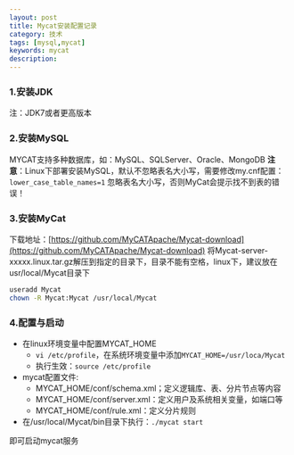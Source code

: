 ```yaml
---
layout: post
title: Mycat安装配置记录
category: 技术
tags: [mysql,mycat]
keywords: mycat
description:
---
```


### 1.安装JDK
注：JDK7或者更高版本

### 2.安装MySQL
MYCAT支持多种数据库，如：MySQL、SQLServer、Oracle、MongoDB
**注意**：Linux下部署安装MySQL，默认不忽略表名大小写，需要修改my.cnf配置：`lower_case_table_names=1` 忽略表名大小写，否则MyCat会提示找不到表的错误！

### 3.安装MyCat
下载地址：[https://github.com/MyCATApache/Mycat-download](https://github.com/MyCATApache/Mycat-download)
将Mycat-server-xxxxx.linux.tar.gz解压到指定的目录下，目录不能有空格，linux下，建议放在usr/local/Mycat目录下

```sh
useradd Mycat
chown -R Mycat:Mycat /usr/local/Mycat
```

### 4.配置与启动
  - 在linux环境变量中配置MYCAT_HOME
    - `vi /etc/profile`，在系统环境变量中添加`MYCAT_HOME=/usr/loca/Mycat`
    - 执行生效：`source /etc/profile`
  - mycat配置文件:
    - MYCAT_HOME/conf/schema.xml；定义逻辑库、表、分片节点等内容
    - MYCAT_HOME/conf/server.xml：定义用户及系统相关变量，如端口等
    - MYCAT_HOME/conf/rule.xml：定义分片规则
  - 在/usr/local/Mycat/bin目录下执行：`./mycat start`

  即可启动mycat服务
